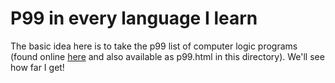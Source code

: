 # P99 in every language I learn

The basic idea here is to take the p99 list of computer logic programs (found online [here](http://www.ic.unicamp.br/~meidanis/courses/mc336/2009s2/prolog/problemas/) and also available as p99.html in this directory). We'll see how far I get!
